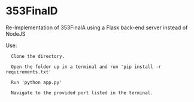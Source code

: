 # 353FinalD
Re-Implementation of 353FinalA using a Flask back-end server instead of NodeJS

Use:

```
  Clone the directory.
  
  Open the folder up in a terminal and run 'pip install -r requirements.txt'
  
  Run 'python app.py'
  
  Navigate to the provided port listed in the terminal.
```
